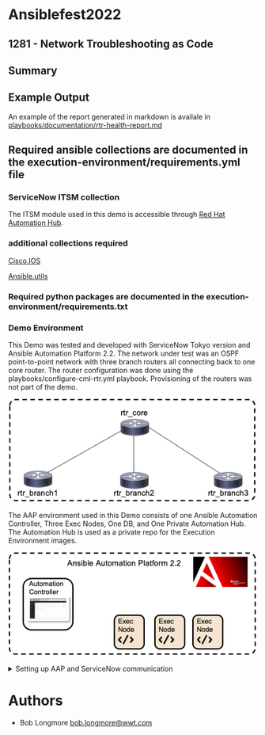 # Ansiblefest2022
## 1281 - Network Troubleshooting as Code

## Summary

## Example Output

An example of the report generated in markdown is availale in [playbooks/documentation/rtr-health-report.md](playbooks/documentation/rtr-health-report.md)

## Required ansible collections are documented in the execution-environment/requirements.yml file
### ServiceNow ITSM collection
The ITSM module used in this demo is accessible through [Red Hat Automation Hub](https://console.redhat.com/ansible/automation-hub/repo/published/servicenow/itsm "console.redhat.com").

### additional collections required
[Cisco.IOS](https://docs.ansible.com/ansible/latest/collections/cisco/ios/index.html "cisco.ios collection")

[Ansible.utils](https://docs.ansible.com/ansible/latest/collections/ansible/utils/index.html "ansible.utils collection")

### Required python packages are documented in the execution-environment/requirements.txt

### Demo Environment
This Demo was tested and developed with ServiceNow Tokyo version and Ansible Automation Platform 2.2.
The network under test was an OSPF point-to-point network with three branch routers all connecting back to one core router. The router configuration was done using the playbooks/configure-cml-rtr.yml playbook. Provisioning of the routers was not part of the demo.

![Demo Network](/images/DemoNetwork.png)


The AAP environment used in this Demo consists of one Ansible Automation Controller, Three Exec Nodes, One DB, and One Private Automation Hub. The Automation Hub is used as a private repo for the Execution Environment images.

![Demo AAP2](/images/DemoAAP.png)

<details>
  <summary>Setting up AAP and ServiceNow communication</summary>

1. Create Authentication
   1. Record Redirect URI of your servicenow instance. The redirect will be this format ``` {{https://yourinstance}}.service-now.com/oauth_redirect.do ```
   2. In the Ansible Automation Controller (AAC) go to Administration > Applications and add a new application. Give it a name and input the redirect URI. The authorization grant type should be 'Authorization Code' and the Client type should be 'confidential.' This will generate a client ID and client secret. Save these tokens for later use.
   3. In ServiceNow go to System OAth > Application Registry
   4. Click the New button to create a new Third-Party OAuth provider, input your client ID and client secret you generated in AAC. The default grant type should be 'Authorization Code.'
   5. For authorization URL the value will be ``` {{https://your_aac_address}}/api/o/authorize/ ``` and the token URL will be ``` {{https://your_aac_address}}/api/o/token/ ``` Right click on the gray bar at the top and select save.
   6. Click on the 'OAuth Entity Scopes' tab. Click where it says 'Insert a New Row.' Under Name enter 'Writing Scope' and for OAuth Scope input 'write.' Click update.

2. Create REST Message
   1. In AAP find the API endpoint of the template of workflow you wish to launch (ex. ``` https://{{your_aac_address}}/api/v2/workflow_job_templates/14/launch/ ```.)
   2. Go to System Web Services > Outbound > REST Messages, click on NEW to create a Rest Message
   3. Enter the API Endpoint in the Endpoint field
   4. Authentication type should be OAuth and associate the previously created OAuth profile
   5. Click the link that says 'Get OAuth Token.' This should retrieve the OAuth token from your AAC.
   6. Once you have the OAuth token, you are ready to create the rest message. Under HTTP methods, click on New.
   7. The method type should be 'post,' and the API endpoint should be the same as entered previously.
   8. Under the 'Authentication' tab, select 'OAuth 2.0' and select the previously created OAuth profile
   9. Click on the 'HTTP Request' tab and under 'HTTP Headers' click on 'Insert a new row...' The Name should be 'Content-Type' and the values should be 'application/json'

These are the steps to setup communication between ServiceNow and AAP using OAuth. Additionally, if you wanted to pass variables to AAP, you would do that in the HTTP Method screen. In this example I am setting HTTP Query Parameters with the Content ```{"extra_vars": { "incident_id": "${incident_id}" } } ```. I then set the variable substition with 'incident_id.' This allows the workflow to pass the incident ID to AAP when it sends this REST message. There is also a link in this form for 'Preview Script Usage.' You can use this script in setting up the ServiceNow workflow in workflow editor.

</details>

# Authors

- Bob Longmore bob.longmore@wwt.com
